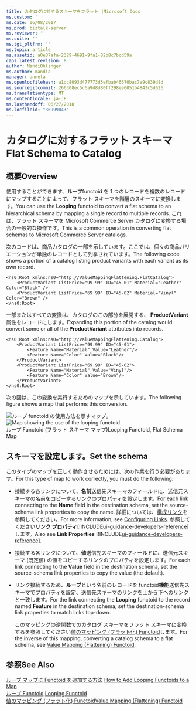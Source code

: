 ```yaml
---
title: カタログに対するスキーマをフラット |Microsoft Docs
ms.custom: ''
ms.date: 06/08/2017
ms.prod: biztalk-server
ms.reviewer: ''
ms.suite: ''
ms.tgt_pltfrm: ''
ms.topic: article
ms.assetid: a0e37afa-2329-4691-9fa1-82b8c7bcd59a
caps.latest.revision: 8
author: MandiOhlinger
ms.author: mandia
manager: anneta
ms.openlocfilehash: a1dc8093d477773d5efbab46670bac7e9c839d8d
ms.sourcegitcommit: 266308ec5c6a9d8d80ff298ee6051b4843c5d626
ms.translationtype: MT
ms.contentlocale: ja-JP
ms.lasthandoff: 06/27/2018
ms.locfileid: "36999043"
---
```

# <a name="flat-schema-to-catalog"></a><span data-ttu-id="a3a6d-102">カタログに対するフラット スキーマ</span><span class="sxs-lookup"><span data-stu-id="a3a6d-102">Flat Schema to Catalog</span></span>

## <a name="overview"></a><span data-ttu-id="a3a6d-103">概要</span><span class="sxs-lookup"><span data-stu-id="a3a6d-103">Overview</span></span>
<span data-ttu-id="a3a6d-104">使用することができます、**ループ**functoid を 1 つのレコードを複数のレコードにマップすることによって、フラット スキーマを階層のスキーマに変換します。</span><span class="sxs-lookup"><span data-stu-id="a3a6d-104">You can use the **Looping** functoid to convert a flat schema to an hierarchical schema by mapping a single record to multiple records.</span></span> <span data-ttu-id="a3a6d-105">これは、フラット スキーマを Microsoft Commerce Server カタログに変換する場合の一般的な操作です。</span><span class="sxs-lookup"><span data-stu-id="a3a6d-105">This is a common operation in converting flat schemas to Microsoft Commerce Server catalogs.</span></span>  
  
 <span data-ttu-id="a3a6d-106">次のコードは、商品カタログの一部を示しています。ここでは、個々の商品バリエーションが単独のレコードとして列挙されています。</span><span class="sxs-lookup"><span data-stu-id="a3a6d-106">The following code shows a portion of a catalog listing product variants with each variant as its own record.</span></span>  
  
```  
<ns0:Root xmlns:ns0="http://ValueMappingFlattening.FlatCatalog">  
    <ProductVariant ListPrice="99.99" ID="45-01" Material="Leather" Color="Black" />  
    <ProductVariant ListPrice="69.99" ID="45-02" Material="Vinyl" Color="Brown" />  
</ns0:Root>  
```  
  
 <span data-ttu-id="a3a6d-107">一部またはすべての変換は、カタログのこの部分を展開する、 **ProductVariant**属性をレコードにします。</span><span class="sxs-lookup"><span data-stu-id="a3a6d-107">Expanding this portion of the catalog would convert some or all of the **ProductVariant** attributes into records.</span></span>  
  
```  
<ns0:Root xmlns:ns0="http://ValueMappingFlattening.Catalog">  
    <ProductVariant ListPrice="99.99" ID="45-01">  
        <Feature Name="Material" Value="Leather"/>  
        <Feature Name="Color" Value="Black"/>  
    </ProductVariant>  
    <ProductVariant ListPrice="69.99" ID="45-02">  
        <Feature Name="Material" Value="Vinyl"/>  
        <Feature Name="Color" Value="Brown"/>  
    </ProductVariant>  
</ns0:Root>  
```  
  
 <span data-ttu-id="a3a6d-108">次の図は、この変換を実行するためのマップを示しています。</span><span class="sxs-lookup"><span data-stu-id="a3a6d-108">The following figure shows a map that performs this conversion.</span></span>  
  
 <span data-ttu-id="a3a6d-109">![ループ functoid の使用方法を示すマップ。](../core/media/loopingflattenfunctoid.gif "loopingflattenfunctoid")</span><span class="sxs-lookup"><span data-stu-id="a3a6d-109">![Map showing the use of the looping functoid.](../core/media/loopingflattenfunctoid.gif "loopingflattenfunctoid")</span></span>  
<span data-ttu-id="a3a6d-110">ループ Functoid (フラット スキーマ マップ)</span><span class="sxs-lookup"><span data-stu-id="a3a6d-110">Looping Functoid, Flat Schema Map</span></span>  

## <a name="set-the-schema"></a><span data-ttu-id="a3a6d-111">スキーマを設定します。</span><span class="sxs-lookup"><span data-stu-id="a3a6d-111">Set the schema</span></span>  
 <span data-ttu-id="a3a6d-112">このタイプのマップを正しく動作させるためには、次の作業を行う必要があります。</span><span class="sxs-lookup"><span data-stu-id="a3a6d-112">For this type of map to work correctly, you must do the following:</span></span>  
  
- <span data-ttu-id="a3a6d-113">接続する各リンクについて、**名前**送信先スキーマのフィールドに、送信元スキーマの名前をコピーするリンクのプロパティを設定します。</span><span class="sxs-lookup"><span data-stu-id="a3a6d-113">For each link connecting to the **Name** field in the destination schema, set the source-schema link properties to copy the name.</span></span> <span data-ttu-id="a3a6d-114">詳細については、[構成リンク](../core/configuring-links.md)を参照してください。</span><span class="sxs-lookup"><span data-stu-id="a3a6d-114">For more information, see [Configuring Links](../core/configuring-links.md).</span></span> <span data-ttu-id="a3a6d-115">参照してください**リンク プロパティ**[!INCLUDE[ui-guidance-developers-reference](../includes/ui-guidance-developers-reference.md)]します。</span><span class="sxs-lookup"><span data-stu-id="a3a6d-115">Also see **Link Properties** [!INCLUDE[ui-guidance-developers-reference](../includes/ui-guidance-developers-reference.md)].</span></span>
  
- <span data-ttu-id="a3a6d-116">接続する各リンクについて、**値**送信先スキーマのフィールドに、送信元スキーマ (既定値) の値をコピーするリンクのプロパティを設定します。</span><span class="sxs-lookup"><span data-stu-id="a3a6d-116">For each link connecting to the **Value** field in the destination schema, set the source-schema link properties to copy the value (the default).</span></span>  
  
- <span data-ttu-id="a3a6d-117">リンク接続するため、**ループ**という名前のレコードを functoid**機能**送信先スキーマでプロパティを設定、送信先スキーマのリンクを上から下へのリンクと一致します。</span><span class="sxs-lookup"><span data-stu-id="a3a6d-117">For the link connecting the **Looping** functoid to the record named **Feature** in the destination schema, set the destination-schema link properties to match links top-down.</span></span>  
  
  <span data-ttu-id="a3a6d-118">このマッピングの逆関数でのカタログ スキーマをフラット スキーマに変換するを参照してください[値のマッピング (フラット化) Functoid](../core/value-mapping-flattening-functoid.md)します。</span><span class="sxs-lookup"><span data-stu-id="a3a6d-118">For the inverse of this mapping, converting a catalog schema to a flat schema, see [Value Mapping (Flattening) Functoid](../core/value-mapping-flattening-functoid.md).</span></span>  
  
## <a name="see-also"></a><span data-ttu-id="a3a6d-119">参照</span><span class="sxs-lookup"><span data-stu-id="a3a6d-119">See Also</span></span>  
 <span data-ttu-id="a3a6d-120">[ループ マップに Functoid を追加する方法](../core/how-to-add-looping-functoids-to-a-map.md) </span><span class="sxs-lookup"><span data-stu-id="a3a6d-120">[How to Add Looping Functoids to a Map](../core/how-to-add-looping-functoids-to-a-map.md) </span></span>  
 <span data-ttu-id="a3a6d-121">[ループ Functoid](../core/looping-functoid.md) </span><span class="sxs-lookup"><span data-stu-id="a3a6d-121">[Looping Functoid](../core/looping-functoid.md) </span></span>  
 [<span data-ttu-id="a3a6d-122">値のマッピング (フラット化) Functoid</span><span class="sxs-lookup"><span data-stu-id="a3a6d-122">Value Mapping (Flattening) Functoid</span></span>](../core/value-mapping-flattening-functoid.md)